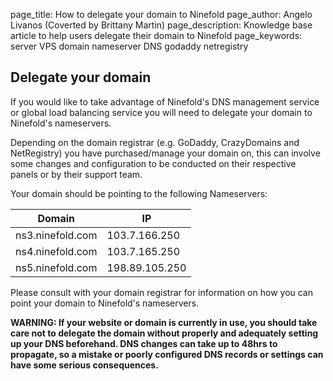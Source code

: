 page_title:       How to delegate your domain to Ninefold
page_author:      Angelo Livanos (Coverted by Brittany Martin)
page_description: Knowledge base article to help users delegate their domain to Ninefold
page_keywords:    server VPS domain nameserver DNS godaddy netregistry 

## Delegate your domain 

If you would like to take advantage of Ninefold's DNS management service or global load balancing service you will need to delegate your domain to Ninefold's nameservers.

Depending on the domain registrar (e.g. GoDaddy, CrazyDomains and NetRegistry) you have purchased/manage your domain on, this can involve some changes and configuration to be conducted on their respective panels or by their support team.

Your domain should be pointing to the following Nameservers:

| Domain           | IP             | 
|------------------|----------------|
| ns3.ninefold.com | 103.7.166.250  |   
| ns4.ninefold.com | 103.7.165.250  |   
| ns5.ninefold.com | 198.89.105.250 |  

Please consult with your domain registrar for information on how you can point your domain to Ninefold's nameservers.

__WARNING: If your website or domain is currently in use, you should take care not to delegate the domain without properly and adequately setting up your DNS beforehand. DNS changes can take up to 48hrs to propagate, so a mistake or poorly configured DNS records or settings can have some serious consequences.__

